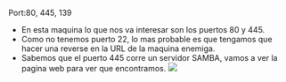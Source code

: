Port:80, 445, 139

- En esta maquina lo que nos va interesar son los puertos 80  y 445. 
- Como no tenemos puerto 22, lo mas probable es que tengamos que hacer una reverse en la URL de la maquina enemiga.
- Sabemos que el puerto 445 corre un servidor SAMBA, vamos a ver la pagina web para ver que encontramos.
![](Ciberseguridad/Imagenes/Pasted%20image%2020250328173816.png)